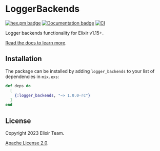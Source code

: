 # LoggerBackends

[![hex.pm badge](https://img.shields.io/badge/Package%20on%20hex.pm-informational)](https://hex.pm/packages/logger_backends)
[![Documentation badge](https://img.shields.io/badge/Documentation-ff69b4)][docs]
[![CI](https://github.com/elixir-lang/logger_backends/actions/workflows/main.yml/badge.svg)](https://github.com/elixir-lang/logger_backends/actions/workflows/main.yml)

Logger backends functionality for Elixir v1.15+.

[Read the docs to learn more][docs].

## Installation

The package can be installed by adding `logger_backends` to your list of dependencies in `mix.exs`:

```elixir
def deps do
  [
    {:logger_backends, "~> 1.0.0-rc"}
  ]
end
```

## License

Copyright 2023 Elixir Team.

[Apache License 2.0](LICENSE).

[docs]: https://hexdocs.pm/logger_backends

